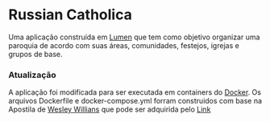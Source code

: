 # Russian Catholica
Uma aplicação construída em [Lumen](https://lumen.laravel.com) que tem como objetivo organizar uma paroquia de acordo com suas áreas, comunidades, festejos, igrejas e grupos de base.

### Atualização
A aplicação foi modificada para ser executada em containers do [Docker](https://www.docker.com). Os arquivos Dockerfile e docker-compose.yml forram construidos com base na Apostila de [Wesley Willians](https://www.linkedin.com/in/wesleywillians/) que pode ser adquirida pelo [Link](https://fullcycle.com.br/docker-e-docker-composer-na-pratica-criando-ambiente-laravel/)



